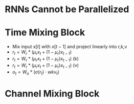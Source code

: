 # RNNs Cannot be Parallelized

# Time Mixing Block
- Mix input $x[t]$ with $x[t-1]$ and project linearly into r,k,v
- $r_{t}=W_{r}*(\mu_{r}x_{t}+(1-\mu_{r})x_{t-1})$
- $r_{t}=W_{r}*(\mu_{r}x_{t}+(1-\mu_{r})x_{t-1})$ (k)
- $r_{t}=W_{r}*(\mu_{r}x_{t}+(1-\mu_{r})x_{t-1})$ (v)
- $o_{t}=W_{o}*(\sigma (r_{t})\cdot wkv_{t})$
# Channel Mixing Block